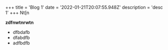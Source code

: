 +++
title = 'Blog 1'
date = '2022-01-21T20:07:55.948Z'
description = 'desc 1'
+++
Nt[n

**zdfnwtnrwtn**



* dfbdafb
* dfabdfb
* adfbdfb
